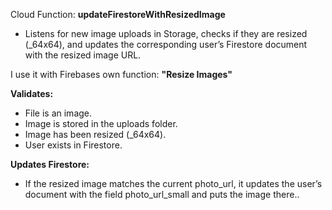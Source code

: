 Cloud Function: **updateFirestoreWithResizedImage**
- Listens for new image uploads in Storage, checks if they are resized (_64x64), and updates the corresponding user’s Firestore document with the resized image URL.

I use it with Firebases own function: **"Resize Images"**

**Validates:**
- File is an image.
- Image is stored in the uploads folder.
- Image has been resized (_64x64).
- User exists in Firestore.

**Updates Firestore:**
- If the resized image matches the current photo_url, it updates the user’s document with the field photo_url_small and puts the image there..
